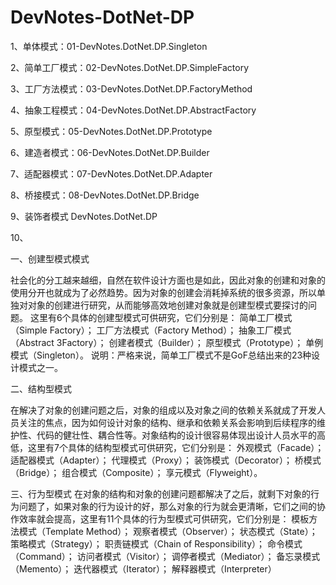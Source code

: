 # DevNotes-DotNet-DP

1、单体模式：01-DevNotes.DotNet.DP.Singleton

2、简单工厂模式：02-DevNotes.DotNet.DP.SimpleFactory

3、工厂方法模式：03-DevNotes.DotNet.DP.FactoryMethod

4、抽象工程模式：04-DevNotes.DotNet.DP.AbstractFactory

5、原型模式：05-DevNotes.DotNet.DP.Prototype

6、建造者模式：06-DevNotes.DotNet.DP.Builder

7、适配器模式：07-DevNotes.DotNet.DP.Adapter

8、桥接模式：08-DevNotes.DotNet.DP.Bridge

9、装饰者模式 DevNotes.DotNet.DP

10、

一、创建型模式模式

社会化的分工越来越细，自然在软件设计方面也是如此，因此对象的创建和对象的使用分开也就成为了必然趋势。因为对象的创建会消耗掉系统的很多资源，所以单独对对象的创建进行研究，从而能够高效地创建对象就是创建型模式要探讨的问题。
这里有6个具体的创建型模式可供研究，它们分别是：
简单工厂模式（Simple Factory）；
工厂方法模式（Factory Method）；
抽象工厂模式（Abstract 3Factory）；
创建者模式（Builder）；
原型模式（Prototype）；
单例模式（Singleton）。
说明：严格来说，简单工厂模式不是GoF总结出来的23种设计模式之一。

二、结构型模式

在解决了对象的创建问题之后，对象的组成以及对象之间的依赖关系就成了开发人员关注的焦点，因为如何设计对象的结构、继承和依赖关系会影响到后续程序的维护性、代码的健壮性、耦合性等。对象结构的设计很容易体现出设计人员水平的高低，这里有7个具体的结构型模式可供研究，它们分别是：
外观模式（Facade）；
适配器模式（Adapter）；
代理模式（Proxy）；
装饰模式（Decorator）；
桥模式（Bridge）；
组合模式（Composite）；
享元模式（Flyweight）。

三、行为型模式
在对象的结构和对象的创建问题都解决了之后，就剩下对象的行为问题了，如果对象的行为设计的好，那么对象的行为就会更清晰，它们之间的协作效率就会提高，这里有11个具体的行为型模式可供研究，它们分别是：
模板方法模式（Template Method）；
观察者模式（Observer）；
状态模式（State）；
策略模式（Strategy）；
职责链模式（Chain of Responsibility）；
命令模式（Command）；
访问者模式（Visitor）；
调停者模式（Mediator）；
备忘录模式（Memento）；
迭代器模式（Iterator）；
解释器模式（Interpreter）
